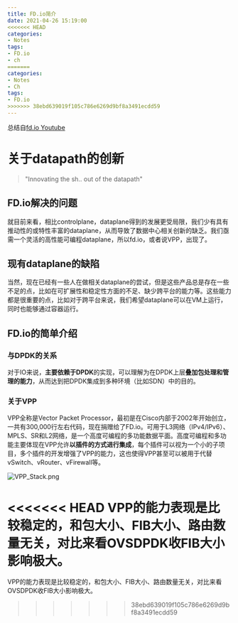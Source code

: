 ```yaml
---
title: FD.io简介
date: 2021-04-26 15:19:00
<<<<<<< HEAD
categories: 
- Notes
tags:
- FD.io
- ch
=======
categories:
- Notes
- Ch
tags:
- FD.io
>>>>>>> 38ebd639019f105c786e6269d9bf8a3491ecdd59
---
```


总结自[fd.io Youtube](https://www.youtube.com/watch?v=rfat_guzoEI)

<!--more-->

# 关于datapath的创新

> "Innovating the sh.. out of the datapath"

## FD.io解决的问题

就目前来看，相比controlplane，dataplane得到的发展更受局限，我们少有具有推动性的或特性丰富的dataplane，从而导致了数据中心相关创新的缺乏。我们亟需一个灵活的高性能可编程dataplane，所以fd.io，或者说VPP，出现了。

## 现有dataplane的缺陷

当然，现在已经有一些人在做相关dataplane的尝试，但是这些产品总是存在一些不足的点，比如在可扩展性和稳定性方面的不足、缺少跨平台的能力等。这些能力都是很重要的点，比如对于跨平台来说，我们希望dataplane可以在VM上运行，同时也能够通过容器运行。

## FD.io的简单介绍

### 与DPDK的关系

对于IO来说，**主要依赖于DPDK**的实现，可以理解为在DPDK上层**叠加包处理和管理的能力**，从而达到把DPDK集成到多种环境（比如SDN）中的目的。

### 关于VPP

VPP全称是Vector Packet Processor，最初是在Cisco内部于2002年开始创立，一共有300,000行左右代码，现在捐赠给了FD.io。可用于L3网络（IPv4/IPv6）、MPLS、SR和L2网络，是一个高度可编程的多功能数据平面。高度可编程和多功能主要体现在VPP允许**以插件的方式进行集成**，每个插件可以视为一个小的子项目，多个插件的开发增强了VPP的能力，这也使得VPP甚至可以被用于代替vSwitch、vRouter、vFirewall等。

![VPP_Stack.png](https://p6-juejin.byteimg.com/tos-cn-i-k3u1fbpfcp/5e1b621683f64a47b8c6b7df79b2dcd0~tplv-k3u1fbpfcp-watermark.image)

<<<<<<< HEAD
VPP的能力表现是比较稳定的，和包大小、FIB大小、路由数量无关，对比来看OVSDPDK收FIB大小影响极大。
=======
VPP的能力表现是比较稳定的，和包大小、FIB大小、路由数量无关，对比来看OVSDPDK收FIB大小影响极大。
>>>>>>> 38ebd639019f105c786e6269d9bf8a3491ecdd59
